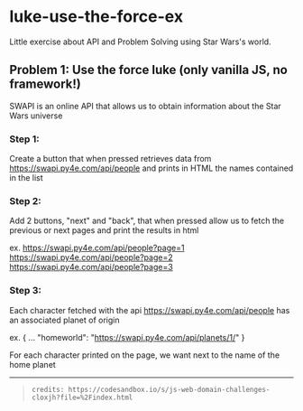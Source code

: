 # luke-use-the-force-ex
Little exercise about API and Problem Solving using Star Wars's world.

## Problem 1: Use the force luke (only vanilla JS, no framework!)

SWAPI is an online API that allows us to obtain information
about the Star Wars universe

### Step 1:
Create a button that when pressed retrieves data from https://swapi.py4e.com/api/people
and prints in HTML the names contained in the list

### Step 2:
Add 2 buttons, "next" and "back", that when pressed allow us to
fetch the previous or next pages and print the results in html

ex.
https://swapi.py4e.com/api/people?page=1
https://swapi.py4e.com/api/people?page=2
https://swapi.py4e.com/api/people?page=3

### Step 3:
Each character fetched with the api https://swapi.py4e.com/api/people
has an associated planet of origin

ex.
{
...
"homeworld": "https://swapi.py4e.com/api/planets/1/"
}

For each character printed on the page, we want next to
the name of the home planet


---


> `credits: https://codesandbox.io/s/js-web-domain-challenges-cloxjh?file=%2Findex.html`
